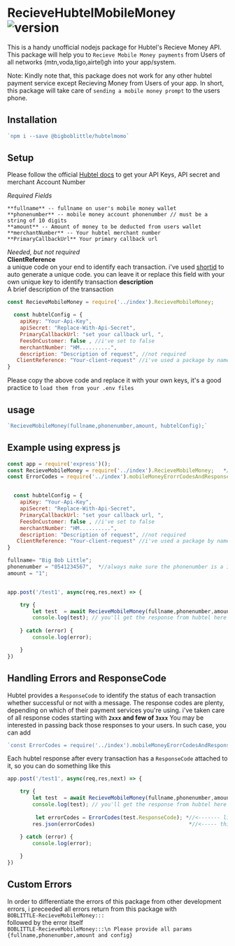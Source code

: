 # RecieveHubtelMobileMoney ![version](https://img.shields.io/badge/npm-v1.0.0-blue.svg)

This is a handy unofficial nodejs package for Hubtel's Recieve Money API. This package will help you to `Recieve Mobile Money payments` from Users of all networks (mtn,voda,tigo,airtel)gh into your app/system.

Note:
Kindly note that, this package does not work for any other hubtel payment service except Recieving Money from Users of your app. In short, this package will take care of `sending a mobile money prompt` to the users phone.

## Installation
```js
`npm i --save @bigboblittle/hubtelmomo`

```

## Setup

Please follow the official [Hubtel docs](https://developers.hubtel.com/docs) to get your API Keys, API secret and merchant Account Number

_Required Fields_  
```
**fullname** -- fullname on user's mobile money wallet  
**phonenumber** -- mobile money account phonenumber // must be a string of 10 digits  
**amount** -- Amount of money to be deducted from users wallet  
**merchantNumber** -- Your hubtel merchant number  
**PrimaryCallbackUrl** Your primary callback url
```
_Needed, but not required_  
**ClientReference**  
 a unique code on your end to identify each transaction. i've used [shortid](https://www.npmjs.com/package/shortid) to auto generate a unique code. you can leave it or replace this field with your own unique key to identify transaction
**description**    
A brief description of the transaction     





```js
const RecieveMobileMoney = require('../index').RecieveMobileMoney;

  const hubtelConfig = {
    apiKey: "Your-Api-Key",
    apiSecret: "Replace-With-Api-Secret",
    PrimaryCallbackUrl: "set your callback url, ",
    FeesOnCustomer: false , //i've set to false
    merchantNumber: "HM..........",
    description: "Description of request", //not required
   ClientReference: "Your-client-request" //i've used a package by name shortid to auto generate reference, u can override it here
}
```

Please copy the above code and replace it with your own keys, it's a good practice to `load them from your .env files`

## usage

```js
`RecieveMobileMoney(fullname,phonenumber,amount, hubtelConfig);`
```

## Example using express js

```js
const app = require('express')();
const RecieveMobileMoney = require('../index').RecieveMobileMoney;   *//<-- require ('packagename').RecieveMobileMoney
const ErrorCodes = require('../index').mobileMoneyErorrCodesAndResponse;  *//<---- i will talk about this later


  const hubtelConfig = {
    apiKey: "Your-Api-Key",
    apiSecret: "Replace-With-Api-Secret",
    PrimaryCallbackUrl: "set your callback url, ",
    FeesOnCustomer: false , //i've set to false
    merchantNumber: "HM..........",
    description: "Description of request", //not required
   ClientReference: "Your-client-request" //i've used a package by name shortid to auto generate reference, u can override it here
}

fullname= "Big Bob Little";
phonenumber = "0541234567",  *//always make sure the phonenumber is a 10 digit string
amount = "1";


app.post('/test1', async(req,res,next) => {

    try {
        let test  = await RecieveMobileMoney(fullname,phonenumber,amount, hubtelConfig);
        console.log(test); // you'll get the response from hubtel here
       
    } catch (error) {
        console.log(error);

    }
})

```

## Handling Errors and ResponseCode
Hubtel provides a `ResponseCode` to identify the status of each transaction whether successful or not with a message.
The response codes are plenty, depending on which of their payment services you're using.
i've taken care of  all response codes starting with **`2xxx` and few of `3xxx`**
You may be interested in passing back those responses to your users. In such case, 
you can add 
```js
`const ErrorCodes = require('../index').mobileMoneyErorrCodesAndResponse;`  //<---- i promised to talk about 
```
Each hubtel response after every transaction has a  `ResponseCode` attached to it, so you can do something like this
```js
app.post('/test1', async(req,res,next) => {

    try {
        let test  = await RecieveMobileMoney(fullname,phonenumber,amount, hubtelConfig);
        console.log(test); // you'll get the response from hubtel here
         
         let errorCodes = ErrorCodes(test.ResponseCode); *//<------- like this *
        res.json(errorCodes)                              *//<----- this will give you the a msg explaining the error code* 
       
    } catch (error) {
        console.log(error);

    }
})

```

## Custom Errors
In order to differentiate the errors of this package from other development errors, i  preceeded all  errors return from this package with   
`BOBLITTLE-RecieveMobileMoney:::`  
followed by the error itself  
`BOBLITTLE-RecieveMobileMoney:::\n Please provide all params {fullname,phonenumber,amount and config}`